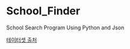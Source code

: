 # School_Finder
School Search Program Using Python and Json

[테이터셋 출처](https://www.data.go.kr/data/15021148/standard.do)  

